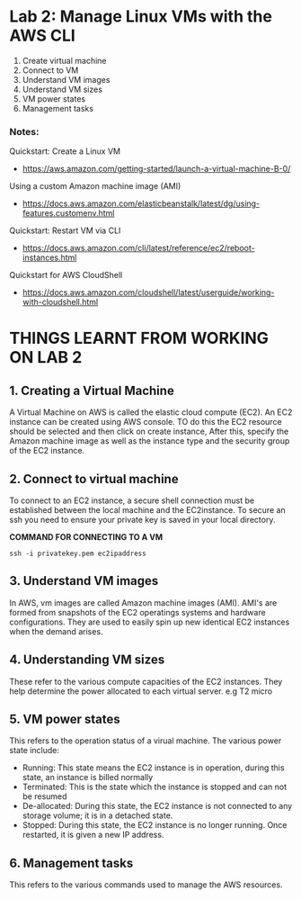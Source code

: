 # Lab 2: Manage Linux VMs with the AWS CLI

1. Create virtual machine
2. Connect to VM
3. Understand VM images
4. Understand VM sizes
5. VM power states
6. Management tasks

### Notes:

Quickstart: Create a Linux VM
* https://aws.amazon.com/getting-started/launch-a-virtual-machine-B-0/

Using a custom Amazon machine image (AMI)
* https://docs.aws.amazon.com/elasticbeanstalk/latest/dg/using-features.customenv.html

Quickstart: Restart VM via CLI
* https://docs.aws.amazon.com/cli/latest/reference/ec2/reboot-instances.html

Quickstart for AWS CloudShell
* https://docs.aws.amazon.com/cloudshell/latest/userguide/working-with-cloudshell.html

# THINGS LEARNT FROM WORKING ON LAB 2

## 1. Creating a Virtual Machine
A Virtual Machine on AWS is called the elastic cloud compute (EC2). An EC2 instance can be created using AWS console. TO do this the EC2 resource should be selected and then click on create instance, After this, specify the Amazon machine image as well as the instance type and the security group of the EC2 instance.


## 2. Connect to virtual machine
To connect to an EC2 instance, a secure shell connection must be established between the local machine and the EC2instance. To secure an ssh you need to ensure your private key is saved in your local directory.

**COMMAND FOR CONNECTING TO A VM**

```
ssh -i privatekey.pem ec2ipaddress
```


## 3. Understand VM images
In AWS, vm images are called Amazon machine images (AMI). AMI's are formed from snapshots of the EC2 operatings systems and hardware configurations. They are used to easily spin up new  identical EC2 instances when the demand arises. 


##  4. Understanding VM sizes
These refer to the various compute capacities of the EC2 instances. They help determine the power allocated to each virtual server. e.g T2 micro

## 5. VM power states
This refers to the operation status of a virual machine. The various power state include:

* Running: This state means the EC2 instance is in operation, during this state, an instance is billed normally
* Terminated: This is the state which the instance is stopped and can not be resumed
* De-allocated: During this state, the EC2 instance is not connected to any storage volume; it is in a detached state.
* Stopped: During this state, the EC2 instance is no longer running. Once restarted, it is given a new IP address.


## 6. Management tasks
This refers to the various commands used to manage the AWS resources.
